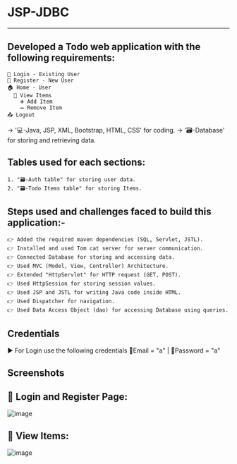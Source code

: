 # JSP-JDBC
----------

Developed a Todo web application with the following requirements:
-----------------------------------------------------------------
    👤 Login - Existing User
    👥 Register - New User
    🏠 Home - User
      👀 View Items 
        ➕ Add Item 
        ➖ Remove Item
    📤 Logout


-> '💻-Java, JSP, XML, Bootstrap, HTML, CSS' for coding.
-> '🗃️-Database' for storing and retrieving data.


Tables used for each sections:
-----------------------------
    1. "🗃️-Auth table" for storing user data.
    2. "🗃️-Todo Items table" for storing Items.

    
Steps used and challenges faced to build this application:-
-----------------------------------------------------------
    👉 Added the required maven dependencies (SQL, Servlet, JSTL).
    👉 Installed and used Tom cat server for server communication.
    👉 Connected Database for storing and accessing data.
    👉 Used MVC (Model, View, Controller) Architecture.
    👉 Extended "HttpServlet" for HTTP request (GET, POST).
    👉 Used HttpSession for storing session values.
    👉 Used JSP and JSTL for writing Java code inside HTML.
    👉 Used Dispatcher for navigation.
    👉 Used Data Access Object (dao) for accessing Database using queries.


Credentials 
-----------
  ▶️ For Login use the following credentials
      📧Email = "a" | 🔐Password = "a"



Screenshots
-----------

👤 Login and Register Page:
---------------------------
![image](https://github.com/KarthigaGurusamy/JSP-JDBC/assets/145537707/db6689cb-b80c-4a2a-af9f-94e9dc913294)


👀 View Items: 
-------------
![image](https://github.com/KarthigaGurusamy/JSP-JDBC/assets/145537707/631bf3cd-82a1-453a-ae98-90098b281e8e)

  




  
